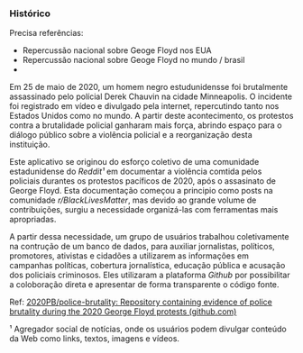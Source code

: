 
### Histórico

Precisa referências:
- Repercussão nacional sobre Geoge Floyd nos EUA
- Repercussão nacional sobre Geoge Floyd no mundo / brasil 
- 

Em 25 de maio de 2020, um homem negro estudunidensse foi brutalmente assassinado pelo polícial Derek Chauvin na cidade Minneapolis. O incidente foi registrado em vídeo e divulgado pela internet, repercutindo tanto nos Estados Unidos como no mundo. A partir deste acontecimento, os protestos contra a brutalidade policial ganharam mais força, abrindo espaço para o diálogo público sobre a violência policial e a reorganização desta instituição.

Este aplicativo se originou do esforço coletivo de uma comunidade estadunidense do *Reddit¹* em documentar a violência comtida pelos policiais durantes os protestos pacíficos de 2020, após o assasinato de George Floyd. Esta documentação começou a principio como posts na comunidade *r/BlackLivesMatter*, mas devido ao grande volume de contribuições, surgiu a necessidade organizá-las com ferramentas mais apropriadas. 

A partir dessa necessidade, um grupo de usuários trabalhou coletivamente na contrução de um banco de dados, para auxiliar jornalistas, políticos, promotores, ativistas e cidadões a utilizarem as informações em campanhas políticas, cobertura jornalística, educação pública e acusação dos policiais criminosos. Eles utilizaram a plataforma *Github* por possibilitar a coloboração direta e apresentar de forma transparente o código fonte.


Ref: [2020PB/police-brutality: Repository containing evidence of police brutality during the 2020 George Floyd protests (github.com)](https://github.com/2020PB/police-brutality)

¹ Agregador social de notícias, onde os usuários podem divulgar conteúdo da Web como links, textos, imagens e vídeos.
